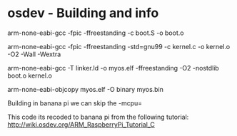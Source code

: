 # osdev - Building and info

arm-none-eabi-gcc -fpic -ffreestanding -c boot.S -o boot.o

arm-none-eabi-gcc -fpic -ffreestanding -std=gnu99 -c kernel.c -o kernel.o -O2 -Wall -Wextra

arm-none-eabi-gcc -T linker.ld -o myos.elf -ffreestanding -O2 -nostdlib boot.o kernel.o

arm-none-eabi-objcopy myos.elf -O binary myos.bin

Building in banana pi we can skip the -mcpu=

This code its recoded to banana pi from the following tutorial: http://wiki.osdev.org/ARM_RaspberryPi_Tutorial_C
